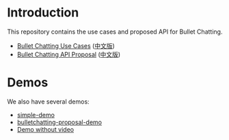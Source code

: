 # Introduction

This repository contains the use cases and proposed API for Bullet Chatting.

* [Bullet Chatting Use Cases](https://w3c.github.io/danmaku/usecase.html) ([中文版](https://w3c.github.io/danmaku/usecase.zh.html))
* [Bullet Chatting API Proposal](https://w3c.github.io/danmaku/api.html) ([中文版](https://w3c.github.io/danmaku/api.zh.html))

# Demos

We also have several demos:

* [simple-demo](https://w3c.github.io/danmaku/demos/simple-demo/)
* [bulletchatting-proposal-demo](https://w3c.github.io/danmaku/demos/bulletchatting-proposal-demo/)
* [Demo without video](https://w3c.github.io/danmaku/demos/no-media/)
